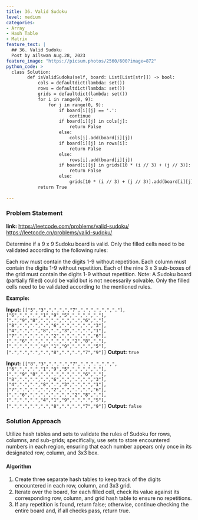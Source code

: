 ```yaml
---
title: 36. Valid Sudoku
level: medium
categories:
- Array
- Hash Table
- Matrix
feature_text: |
  ## 36. Valid Sudoku
  Post by ailswan Aug.28, 2023
feature_image: "https://picsum.photos/2560/600?image=872"
python_code: >
  class Solution:
        def isValidSudoku(self, board: List[List[str]]) -> bool:
            cols = defaultdict(lambda: set())
            rows = defaultdict(lambda: set())
            grids = defaultdict(lambda: set())
            for i in range(0, 9):
                for j in range(0, 9):
                    if board[i][j] == '.':
                        continue
                    if board[i][j] in cols[j]:
                        return False
                    else:
                        cols[j].add(board[i][j])
                    if board[i][j] in rows[i]:
                        return False
                    else:
                        rows[i].add(board[i][j])
                    if board[i][j] in grids[10 * (i // 3) + (j // 3)]:
                        return False
                    else:
                        grids[10 * (i // 3) + (j // 3)].add(board[i][j])
            return True   
        
---
```


### Problem Statement
**link:**
https://leetcode.com/problems/valid-sudoku/
https://leetcode.cn/problems/valid-sudoku/

Determine if a 9 x 9 Sudoku board is valid. Only the filled cells need to be validated according to the following rules:

Each row must contain the digits 1-9 without repetition.
Each column must contain the digits 1-9 without repetition.
Each of the nine 3 x 3 sub-boxes of the grid must contain the digits 1-9 without repetition.
Note:
A Sudoku board (partially filled) could be valid but is not necessarily solvable.
Only the filled cells need to be validated according to the mentioned rules.

**Example:**

**Input:** `[["5","3",".",".","7",".",".",".","."],["6",".",".","1","9","5",".",".","."],[".","9","8",".",".",".",".","6","."],["8",".",".",".","6",".",".",".","3"],["4",".",".","8",".","3",".",".","1"],["7",".",".",".","2",".",".",".","6"],[".","6",".",".",".",".","2","8","."],[".",".",".","4","1","9",".",".","5"],[".",".",".",".","8",".",".","7","9"]]`
**Output:** `true`

**Input:** `[["8","3",".",".","7",".",".",".",",["6",".",".","1","9","5",".",".","."],[".","9","8",".",".",".",".","6","."],["8",".",".",".","6",".",".",".","3"],["4",".",".","8",".","3",".",".","1"],["7",".",".",".","2",".",".",".","6"],[".","6",".",".",".",".","2","8","."],[".",".",".","4","1","9",".",".","5"],[".",".",".",".","8",".",".","7","9"]]`
**Output:** `false`


### Solution Approach

Utilize hash tables and sets to validate the rules of Sudoku for rows, columns, and sub-grids; specifically, use sets to store encountered numbers in each region, ensuring that each number appears only once in its designated row, column, and 3x3 box.

#### Algorithm
1. Create three separate hash tables to keep track of the digits encountered in each row, column, and 3x3 grid.
2. Iterate over the board, for each filled cell, check its value against its corresponding row, column, and grid hash table to ensure no repetitions.
3. If any repetition is found, return false; otherwise, continue checking the entire board and, if all checks pass, return true.
 
